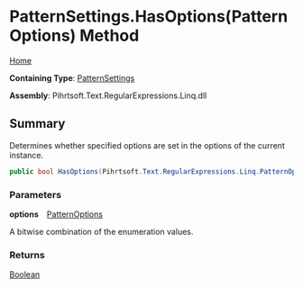 # PatternSettings\.HasOptions\(PatternOptions\) Method

[Home](../../../../../../README.md)

**Containing Type**: [PatternSettings](../README.md)

**Assembly**: Pihrtsoft\.Text\.RegularExpressions\.Linq\.dll

## Summary

Determines whether specified options are set in the options of the current instance\.

```csharp
public bool HasOptions(Pihrtsoft.Text.RegularExpressions.Linq.PatternOptions options)
```

### Parameters

**options** &ensp; [PatternOptions](../../PatternOptions/README.md)

A bitwise combination of the enumeration values\.

### Returns

[Boolean](https://docs.microsoft.com/en-us/dotnet/api/system.boolean)

